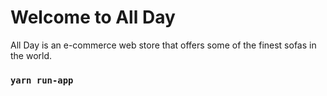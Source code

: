 # Welcome to All Day

All Day is an e-commerce web store that offers some of the finest sofas in the world.

### `yarn run-app`

